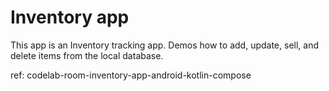 Inventory app
==================================

This app is an Inventory tracking app. Demos how to add, update, sell, and delete items from the local database.


ref: codelab-room-inventory-app-android-kotlin-compose

